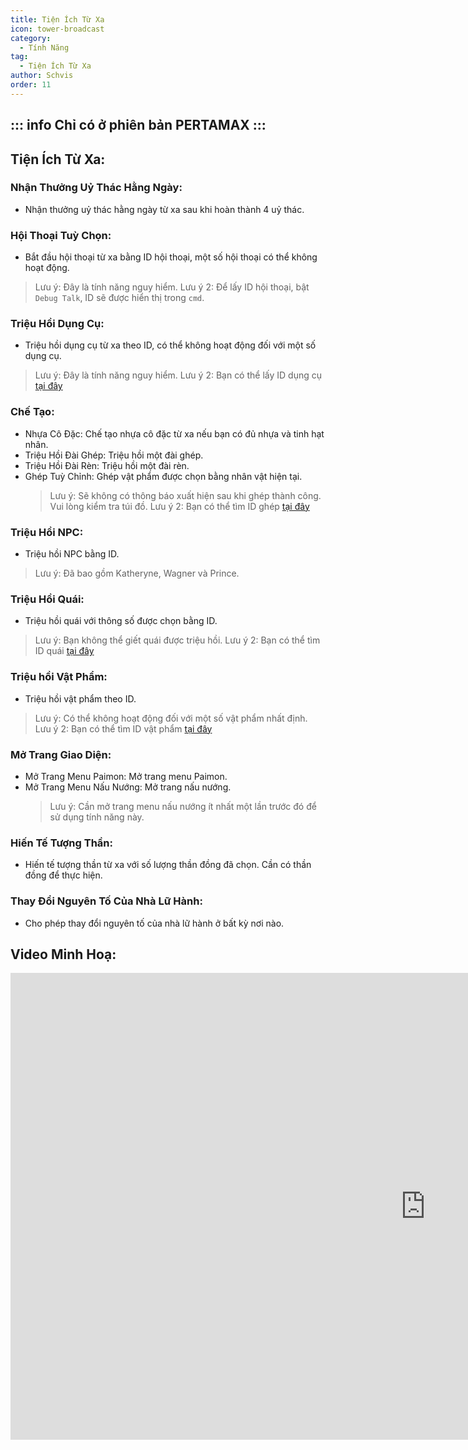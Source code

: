 ```yaml
---
title: Tiện Ích Từ Xa
icon: tower-broadcast
category:
  - Tính Năng
tag:
  - Tiện Ích Từ Xa
author: Schvis
order: 11
---
```

::: info Chỉ có ở phiên bản PERTAMAX
:::
---
## Tiện Ích Từ Xa:
### Nhận Thưởng Uỷ Thác Hằng Ngày:
- Nhận thưởng uỷ thác hằng ngày từ xa sau khi hoàn thành 4 uỷ thác.
### Hội Thoại Tuỳ Chọn:
- Bắt đầu hội thoại từ xa bằng ID hội thoại, một số hội thoại có thể không hoạt động.
> Lưu ý: Đây là tính năng nguy hiểm.
> Lưu ý 2: Để lấy ID hội thoại, bật `Debug Talk`, ID sẽ được hiển thị trong `cmd`.
### Triệu Hồi Dụng Cụ:
- Triệu hồi dụng cụ từ xa theo ID, có thể không hoạt động đối với một số dụng cụ.
> Lưu ý: Đây là tính năng nguy hiểm.
> Lưu ý 2: Bạn có thể lấy ID dụng cụ [tại đây](https://github.com/jie65535/GrasscutterCommandGenerator/blob/main/Source/GrasscutterTools/Resources/en-us/Gadget.txt)
### Chế Tạo:
- Nhựa Cô Đặc: Chế tạo nhựa cô đặc từ xa nếu bạn có đủ nhựa và tinh hạt nhân.
- Triệu Hồi Đài Ghép: Triệu hồi một đài ghép.
- Triệu Hồi Đài Rèn: Triệu hồi một đài rèn.
- Ghép Tuỳ Chỉnh: Ghép vật phẩm được chọn bằng nhân vật hiện tại.
    > Lưu ý: Sẽ không có thông báo xuất hiện sau khi ghép thành công. Vui lòng kiểm tra túi đồ.
    > Lưu ý 2: Bạn có thể tìm ID ghép [tại đây](https://github.com/jie65535/GrasscutterCommandGenerator/blob/main/Source/GrasscutterTools/Resources/en-us/Item.txt)
### Triệu Hồi NPC:
- Triệu hồi NPC bằng ID.
> Lưu ý: Đã bao gồm Katheryne, Wagner và Prince.
### Triệu Hồi Quái:
- Triệu hồi quái với thông số được chọn bằng ID.
> Lưu ý: Bạn không thể giết quái được triệu hồi.
> Lưu ý 2: Bạn có thể tìm ID quái [tại đây](https://github.com/jie65535/GrasscutterCommandGenerator/blob/main/Source/GrasscutterTools/Resources/en-us/Monsters.txt)
### Triệu hồi Vật Phẩm:
- Triệu hồi vật phẩm theo ID.
> Lưu ý: Có thể không hoạt động đối với một số vật phẩm nhất định.
> Lưu ý 2: Bạn có thể tìm ID vật phẩm [tại đây](https://github.com/jie65535/GrasscutterCommandGenerator/blob/main/Source/GrasscutterTools/Resources/en-us/Item.txt)
### Mở Trang Giao Diện:
- Mở Trang Menu Paimon: Mở trang menu Paimon.
- Mở Trang Menu Nấu Nướng: Mở trang nấu nướng.
    > Lưu ý: Cần mở trang menu nấu nướng ít nhất một lần trước đó để sử dụng tính năng này.
### Hiến Tế Tượng Thần:
- Hiến tế tượng thần từ xa với số lượng thần đồng đã chọn. Cần có thần đồng để thực hiện.
### Thay Đổi Nguyên Tố Của Nhà Lữ Hành:
- Cho phép thay đổi nguyên tố của nhà lữ hành ở bất kỳ nơi nào.

## Video Minh Hoạ:

<div class="iframe-container"><iframe width="1328" height="747" src="https://www.youtube.com/embed/XGztUEy82sE?list=PL5eI1Tb64p56g27qfYk7VuFTz4FK6YrKa" title="Korepi - Remote Utilities (Sponsor)" frameborder="0" allow="accelerometer; autoplay; clipboard-write; encrypted-media; gyroscope; picture-in-picture; web-share" referrerpolicy="strict-origin-when-cross-origin" allowfullscreen></iframe></div>
